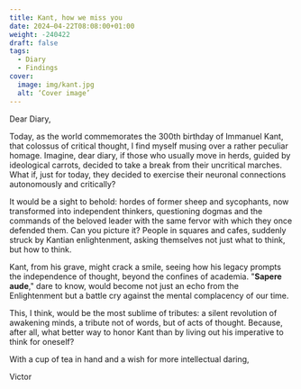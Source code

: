 ```yaml
---
title: Kant, how we miss you
date: 2024–04-22T08:08:00+01:00
weight: -240422
draft: false
tags:
  - Diary
  - Findings
cover:
  image: img/kant.jpg
  alt: ‘Cover image’
---
```


Dear Diary,

Today, as the world commemorates the 300th birthday of Immanuel Kant, that colossus of critical thought, I find myself musing over a rather peculiar homage. Imagine, dear diary, if those who usually move in herds, guided by ideological carrots, decided to take a break from their uncritical marches. What if, just for today, they decided to exercise their neuronal connections autonomously and critically?

It would be a sight to behold: hordes of former sheep and sycophants, now transformed into independent thinkers, questioning dogmas and the commands of the beloved leader with the same fervor with which they once defended them. Can you picture it? People in squares and cafes, suddenly struck by Kantian enlightenment, asking themselves not just what to think, but how to think.

Kant, from his grave, might crack a smile, seeing how his legacy prompts the independence of thought, beyond the confines of academia. "**Sapere aude**," dare to know, would become not just an echo from the Enlightenment but a battle cry against the mental complacency of our time.

This, I think, would be the most sublime of tributes: a silent revolution of awakening minds, a tribute not of words, but of acts of thought. Because, after all, what better way to honor Kant than by living out his imperative to think for oneself?

With a cup of tea in hand and a wish for more intellectual daring, 

Victor